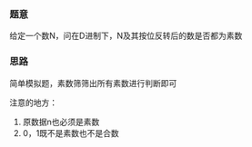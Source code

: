 ### 题意
给定一个数N，问在D进制下，N及其按位反转后的数是否都为素数

### 思路
简单模拟题，素数筛筛出所有素数进行判断即可

注意的地方：
1. 原数据n也必须是素数
2. 0，1既不是素数也不是合数